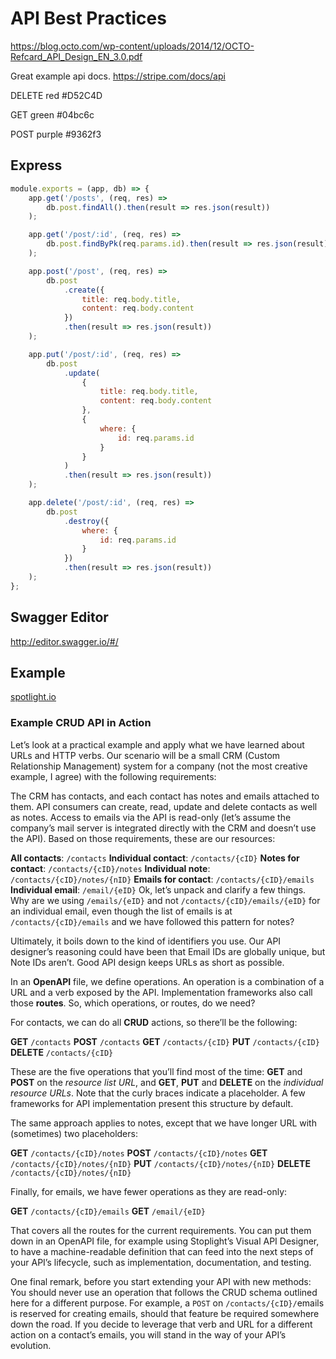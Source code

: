 # API Best Practices

https://blog.octo.com/wp-content/uploads/2014/12/OCTO-Refcard_API_Design_EN_3.0.pdf

Great example api docs.
https://stripe.com/docs/api

DELETE
red
#D52C4D

GET
green
#04bc6c

POST
purple
#9362f3

## Express

```javascript
module.exports = (app, db) => {
    app.get('/posts', (req, res) =>
        db.post.findAll().then(result => res.json(result))
    );

    app.get('/post/:id', (req, res) =>
        db.post.findByPk(req.params.id).then(result => res.json(result))
    );

    app.post('/post', (req, res) =>
        db.post
            .create({
                title: req.body.title,
                content: req.body.content
            })
            .then(result => res.json(result))
    );

    app.put('/post/:id', (req, res) =>
        db.post
            .update(
                {
                    title: req.body.title,
                    content: req.body.content
                },
                {
                    where: {
                        id: req.params.id
                    }
                }
            )
            .then(result => res.json(result))
    );

    app.delete('/post/:id', (req, res) =>
        db.post
            .destroy({
                where: {
                    id: req.params.id
                }
            })
            .then(result => res.json(result))
    );
};
```

## Swagger Editor

http://editor.swagger.io/#/

## Example

[spotlight.io](https://stoplight.io/blog/crud-api-design/#for-your-reference)

### Example CRUD API in Action

Let’s look at a practical example and apply what we have learned about URLs and HTTP verbs. Our scenario will be a small CRM (Custom Relationship Management) system for a company (not the most creative example, I agree) with the following requirements:

The CRM has contacts, and each contact has notes and emails attached to them.
API consumers can create, read, update and delete contacts as well as notes.
Access to emails via the API is read-only (let’s assume the company’s mail server is integrated directly with the CRM and doesn’t use the API).
Based on those requirements, these are our resources:

**All contacts**: `/contacts`
**Individual contact**: `/contacts/{cID}`
**Notes for contact**: `/contacts/{cID}/notes`
**Individual note**: `/contacts/{cID}/notes/{nID}`
**Emails for contact**: `/contacts/{cID}/emails`
**Individual email**: `/email/{eID}`
Ok, let’s unpack and clarify a few things. Why are we using `/emails/{eID}` and not `/contacts/{cID}/emails/{eID}` for an individual email, even though the list of emails is at `/contacts/{cID}/emails` and we have followed this pattern for notes?

Ultimately, it boils down to the kind of identifiers you use. Our API designer’s reasoning could have been that Email IDs are globally unique, but Note IDs aren’t. Good API design keeps URLs as short as possible.

In an **OpenAPI** file, we define operations. An operation is a combination of a URL and a verb exposed by the API. Implementation frameworks also call those **routes**. So, which operations, or routes, do we need?

For contacts, we can do all **CRUD** actions, so there’ll be the following:

**GET** `/contacts`
**POST** `/contacts`
**GET** `/contacts/{cID}`
**PUT** `/contacts/{cID}`
**DELETE** `/contacts/{cID}`

These are the five operations that you’ll find most of the time: **GET** and **POST** on the _resource list URL_, and **GET**, **PUT** and **DELETE** on the _individual resource URLs_. Note that the curly braces indicate a placeholder. A few frameworks for API implementation present this structure by default.

The same approach applies to notes, except that we have longer URL with (sometimes) two placeholders:

**GET** `/contacts/{cID}/notes`
**POST** `/contacts/{cID}/notes`
**GET** `/contacts/{cID}/notes/{nID}`
**PUT** `/contacts/{cID}/notes/{nID}`
**DELETE** `/contacts/{cID}/notes/{nID}`

Finally, for emails, we have fewer operations as they are read-only:

**GET** `/contacts/{cID}/emails`
**GET** `/email/{eID}`

That covers all the routes for the current requirements. You can put them down in an OpenAPI file, for example using Stoplight’s Visual API Designer, to have a machine-readable definition that can feed into the next steps of your API’s lifecycle, such as implementation, documentation, and testing.

One final remark, before you start extending your API with new methods: You should never use an operation that follows the CRUD schema outlined here for a different purpose. For example, a `POST` on `/contacts/{cID}/`emails is reserved for creating emails, should that feature be required somewhere down the road. If you decide to leverage that verb and URL for a different action on a contact’s emails, you will stand in the way of your API’s evolution.
